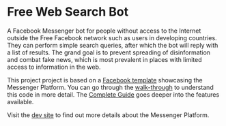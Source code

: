 # Free Web Search Bot

A Facebook Messenger bot for people without access to the Internet outside the Free Facebook network such as users in developing countries. They can perform simple search queries, after which the bot will reply with a list of results. The grand goal is to prevent spreading of disinformation and combat fake news, which is most prevalent in places with limited access to information in the web.

This project project is based on a [Facebook template](https://github.com/fbsamples/messenger-platform-samples.git) showcasing the Messenger Platform. You can go through the [walk-through](https://developers.facebook.com/docs/messenger-platform/guides/quick-start) to understand this code in more detail. The [Complete Guide](https://developers.facebook.com/docs/messenger-platform/implementation) goes deeper into the features available.

Visit the [dev site](https://developers.facebook.com/docs/messenger-platform/) to find out more details about the Messenger Platform.

